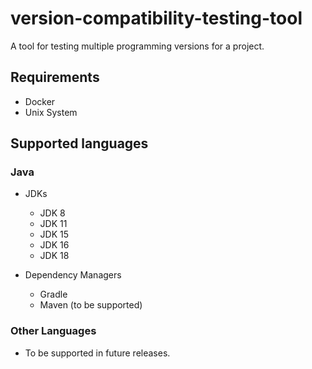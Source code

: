 # version-compatibility-testing-tool

A tool for testing multiple programming versions for a project.

## Requirements
+ Docker
+ Unix System


## Supported languages
### Java
+ JDKs
  + JDK 8
  + JDK 11
  + JDK 15
  + JDK 16
  + JDK 18

+ Dependency Managers
  + Gradle
  + Maven (to be supported)

### Other Languages
+ To be supported in future releases.